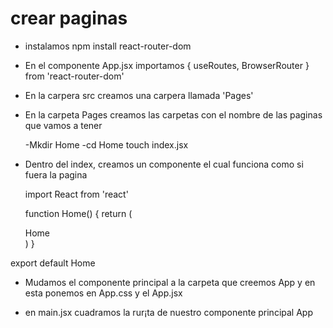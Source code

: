 # crear paginas

* instalamos npm install react-router-dom

* En el componente App.jsx importamos  { useRoutes, BrowserRouter } from 'react-router-dom'

* En la carpera src creamos una carpera llamada 'Pages'

* En la carpeta Pages creamos las carpetas con el nombre de las paginas que vamos a tener

    -Mkdir Home
    -cd Home
    touch index.jsx

* Dentro del index, creamos un componente el cual funciona como si fuera la pagina

    import React from 'react'

    function Home() {
        return (
            <div className='bg-yellow-500'>
                Home
            </div>
        )
    }

export default Home

* Mudamos el componente principal a la carpeta que creemos App y en esta ponemos en App.css y el App.jsx

* en main.jsx cuadramos la rur¡ta de nuestro componente principal App